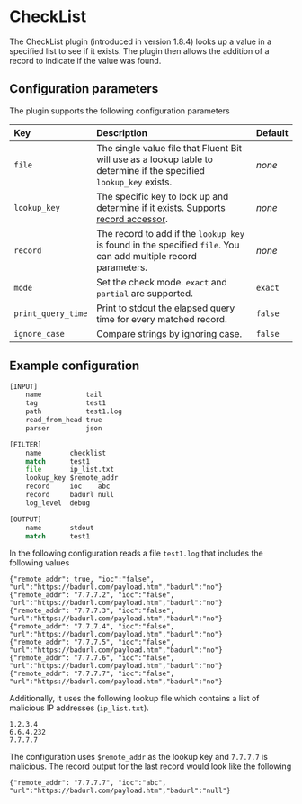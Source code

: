# CheckList

The CheckList plugin (introduced in version 1.8.4) looks up a value in a specified list to see if it exists. The plugin then allows the addition of a record to indicate if the value was found.
## Configuration parameters

The plugin supports the following configuration parameters

| Key | Description | Default |
| :-- | :---------- | :------ |
| `file` | The single value file that Fluent Bit will use as a lookup table to determine if the specified `lookup_key` exists. | _none_ |
| `lookup_key` | The specific key to look up and determine if it exists. Supports [record accessor](administration/configuring-fluent-bit/classic-mode/record-accessor). | _none_ |
| `record` | The record to add if the `lookup_key` is found in the specified `file`. You can add multiple record parameters. | _none_ |
| `mode` | Set the check mode. `exact` and `partial` are supported. | `exact`|
| `print_query_time` | Print to stdout the elapsed query time for every matched record. | `false` |
| `ignore_case` | Compare strings by ignoring case. | `false` |

## Example configuration

```python
[INPUT]
    name           tail
    tag            test1
    path           test1.log
    read_from_head true
    parser         json

[FILTER]
    name       checklist
    match      test1
    file       ip_list.txt
    lookup_key $remote_addr
    record     ioc    abc
    record     badurl null
    log_level  debug

[OUTPUT]
    name       stdout
    match      test1
```

In the following configuration reads a file `test1.log` that includes the following values

```text
{"remote_addr": true, "ioc":"false", "url":"https://badurl.com/payload.htm","badurl":"no"}
{"remote_addr": "7.7.7.2", "ioc":"false", "url":"https://badurl.com/payload.htm","badurl":"no"}
{"remote_addr": "7.7.7.3", "ioc":"false", "url":"https://badurl.com/payload.htm","badurl":"no"}
{"remote_addr": "7.7.7.4", "ioc":"false", "url":"https://badurl.com/payload.htm","badurl":"no"}
{"remote_addr": "7.7.7.5", "ioc":"false", "url":"https://badurl.com/payload.htm","badurl":"no"}
{"remote_addr": "7.7.7.6", "ioc":"false", "url":"https://badurl.com/payload.htm","badurl":"no"}
{"remote_addr": "7.7.7.7", "ioc":"false", "url":"https://badurl.com/payload.htm","badurl":"no"}

```

Additionally, it uses  the following lookup file which contains a list of malicious IP addresses (`ip_list.txt`).

```text
1.2.3.4
6.6.4.232
7.7.7.7
```

The configuration uses `$remote_addr` as the lookup key and `7.7.7.7` is malicious. The record output for the last record would look like the following

```text
{"remote_addr": "7.7.7.7", "ioc":"abc", "url":"https://badurl.com/payload.htm","badurl":"null"}
```
